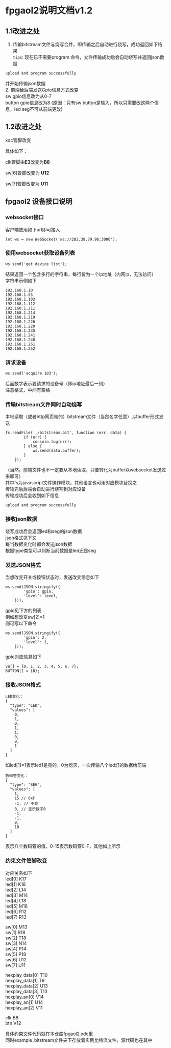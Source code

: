 # fpgaol2说明文档v1.2
## 1.1改进之处
1. 传输bitstream文件与烧写合并，即传输之后自动进行烧写，成功返回如下结果  
`tips`: 现在已不需要program 命令，文件传输成功后会自动烧写并返回json数据  
```
upload and program successfully
```
并开始传输json数据  
2. 前端给后端发送Gpio信息方式改变  
  sw gpio信息改为从0-7  
  button gpio信息改为8
  (原因：只有sw button是输入，所以只需要改这两个信息，led seg不可从前端更改)

## 1.2改进之处

xdc管脚改变

具体如下：

clk管脚由**E3**改变为**B8**

sw[6]管脚改变为 **U12**

sw[7]管脚改变为 **U11**

## fpgaol2 设备接口说明
### websocket接口
客户端使用如下url即可接入  
```
let ws = new WebSocket('ws://202.38.79.96:3000');
```
### 使用websocket获取设备列表 
```
ws.send('get device list');
```
结果返回一个包含多行的字符串，每行皆为一个ip地址（内网ip，无法访问）  
字符串示例如下  

```
192.168.1.10  
192.168.1.55  
192.168.1.103  
192.168.1.112  
192.168.1.211  
192.168.1.214  
192.168.1.219  
192.168.1.226  
192.168.1.229  
192.168.1.235  
192.168.1.241  
192.168.1.248  
192.168.1.251  
192.168.1.252  
```
### 请求设备
```
ws.send('acquire 103');
```
后面数字表示要请求的设备号（即ip地址最后一列）  
注意格式，中间有空格

### 传输bitstream文件同时自动烧写
本地读取（或者http网页端的）bitstream文件（当然名字任意）,以buffer形式发送
```
fs.readFile('./bitstream.bit', function (err, data) {
        if (err) {
            console.log(err);
        } else {
            ws.send(data.buffer);
        }
    });
```
（当然，前端文件也不一定要从本地读取，只要转化为buffer以websocket发送过来即可）  
其中fs为javascript文件操作模块，其他语言也可用对应模块替换之  
传输完后后端会自动进行烧写到对应设备  
传输成功后会收到如下信息

```
upload and program successfully
```
### 接收json数据
烧写成功后会返回led和seg的json数据  
json格式见下文  
每当数据变化时都会发送json数据  
根据type类型可以判断当前数据是led还是seg

### 发送JSON格式
当想改变开关或按钮状态时，发送改变信息如下  
```
ws.send(JSON.stringify({
        'gpio': gpio,
        'level': level,
    }));
```
gpio见下方的列表  
例如想改变sw[2]=1  
则可写以下命令  
```
ws.send(JSON.stringify({
        'gpio': 2,
        'level': 1,
    }));
```

gpio对应信息如下
```
SW[] = {0, 1, 2, 3, 4, 5, 6, 7};
BUTTON[] = {8};
```


### 接收JSON格式
```
LED变化：
{
  "type": "LED",
  "values": [
    0,
    1,
    0,
    1,
    1,
    0,
    0,
    1
  ]
}
```
如led[1]=1表示led1是亮的，0为熄灭，一次传输八个led灯的数据给前端
```
数码管变化：
{
  "type": "SEG",
  "values": [
    1,
    15 // 0xF
    -1, // 不亮
    0, // 显示数字0
    -1,
    -1,
    0,
    10
  ]
}
```
表示八个数码管的值，0-15表示数码管0-F，其他如上所示


### 约束文件管脚改变
对应关系如下  
led[0] K17  
led[1] K18  
led[2] L14  
led[3] M14  
led[4] L18  
led[5] M18  
led[6] R12  
led[7] R13  

sw[0] M13  
sw[1] R18  
sw[2] T18  
sw[3] N14  
sw[4] P14  
sw[5] P18  
sw[6] U12  
sw[7] U11  

hexplay_data[0] T10  
hexplay_data[1] T9  
hexplay_data[2] U13  
hexplay_data[3] T13  
hexplay_an[0] V14  
hexplay_an[1] U14  
hexplay_an[2] V11  

clk B8  
btn V12

具体约束文件代码就在本仓库fpgaol2.xdc里  
同时example_bitstream文件夹下存放着实例比特流文件，源代码也在其中



